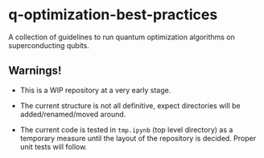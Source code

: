 # q-optimization-best-practices
A collection of guidelines to run quantum optimization algorithms on superconducting qubits.

## Warnings!
- This is a WIP repository at a very early stage.
  
- The current structure is not all definitive, 
expect directories will be added/renamed/moved around.

- The current code is tested in `tmp.ipynb` 
(top level directory) as a temporary measure until the layout
of the repository is decided. Proper unit tests will follow. 
